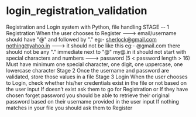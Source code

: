 # login_registration_validation
Registration and Login system with Python, file handling  STAGE -- 1  Registration  When the user chooses to Register  ---> email/username should have "@" and followed by "."       eg:- sherlock@gmail.com             nothing@yahoo.in  ---> it should not be like this         eg:- @gmail.com             there should not be any "." immediate next to "@"             my@.in             it should not start with special characters and numbers  ---> password (5 &lt; password length > 16)               Must have minimum one special character,               one digit,               one uppercase,                one lowercase character   Stage 2    Once the username and password are validated, store those values in a file     Stage 3 Login  When the user chooses to Login, check whether his/her credentials exist in the file or not based on the user input  If doesn’t exist ask them to go for Registration or  If they have chosen forget password you should be able to retrieve their original password based on their username provided in the user input If nothing matches in your file you should ask them to Register
